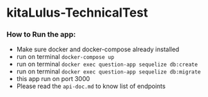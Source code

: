 # kitaLulus-TechnicalTest

### How to Run the app:
- Make sure docker and docker-compose already installed
- run on terminal `docker-compose up`
- run on terminal `docker exec question-app sequelize db:create`
- run on terminal `docker exec question-app sequelize db:migrate`
- this app run on port 3000
- Please read the `api-doc.md` to know list of endpoints